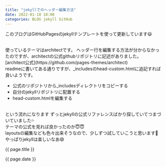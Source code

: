 ```yaml
---
title: "jekyllでのヘッダー編集方法"
date: 2022-01-10 18:00
categories: BLOG jekyll GitHub
---  
```

<p>このブログはGitHubPagesのjekyllテンプレートを使って更新しています😃</p>  


<br>
使っているテーマはarchitectです。   
ヘッダー行を編集する方法が分からなかったのですが、architectの公式githubリポジトリに記述がありました。  
<br>
[architect公式](https://github.com/pages-themes/architect)  
<br>
readmeに書いてある通りですが、_includesのhead-custom.htmlに追記すれば良いようです。  
<br>

- 公式のリポジトリから_includesディレクトリをコピーする　　
- 自分のjekyllリポジトリに配置する  
- head-custom.htmlを編集する  

<br>
という流れになります  
ずっとjekyllの公式リファレンスばかり探していてつまづいていました💦  
<br>
テーマの公式を見れば良かったのか😇😇  
<br>
layoutsの編集なども色々出来そうなので、少しずつ試していこうと思います🏹　　
<br>
やっぱりjekyllは楽しいなあ😄  
<br>
<p>{{ page.title }}</p>
<p>{{ page.date }}</p>